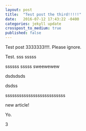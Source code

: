 ```yaml
---
layout: post
title:  "Test post the third!!!!!"
date:   2016-07-12 17:43:22 -0400
categories: jekyll update
crosspost_to_medium: true
published: false
---
```

Test post 3333333!!!!. Please ignore.


Test.
sss
sssss

ssssss
sssss
sweewewew

dsdsdsds

dsdss

ssssssssssssssssssssssssss

new article!


Yo.

3
